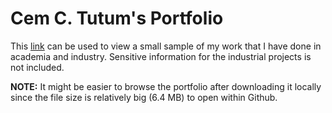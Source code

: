 # Cem C. Tutum's Portfolio 

This [link](Cem-Tutum_Portfolio.pdf) can be used to view a small sample of my work that I have done in academia and industry.
Sensitive information for the industrial projects is not included.

**NOTE:** It might be easier to browse the portfolio after downloading it locally since the file size is relatively big (6.4 MB) to open within Github. 
